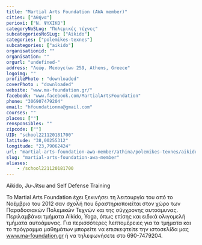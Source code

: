 ```yaml
---
title: "Martial Arts Foundation (AWA member)"
cities: ["Αθήνα"]
perioxi: ["Ν. ΨΥΧΙΚΟ"]
categoryNoSLug: "Πολεμικές τέχνες"
subcategoriesNoSLug: ["Aikido"]
categories: ["polemikes-texnes"]
subcategories: ["aikido"]
organisationid: ""
organisation: ""
orgurl: "undefined-"
address: "Λεώφ. Μεσογείων 259, Athens, Greece"
logoimg: ""
profilePhoto : "downloaded"
coverPhoto : "downloaded"
website: "www.ma-foundation.gr/"
facebook: "www.facebook.com/MartialArtsFoundation"
phone: "306907479204"
email: "hfoundationma@gmail.com"
courses: ""
places: [""]
rensponsibles: ""
zipcode: [""]
UID: "school221120181700"
latitude: "38,00255312"
longitude: "23,79062424"
url: "martial-arts-foundation-awa-member/athina/polemikes-texnes/aikido"
slug: "martial-arts-foundation-awa-member"
aliases:
    - /school221120181700
---
```



Aikido, Ju-Jitsu and Self Defense Training

To Martial Arts Foundation έχει ξεκινήσει τη λειτουργία του από το Νοέμβριο του 2012 σαν σχολή που δραστηριοποιείται στον χώρο των Παραδοσιακών Πολεμικών Τεχνών και της σύγχρονης αυτοάμυνας. Περιλαμβάνει τμήματα Aikido, Yoga, όπως επίσης και ειδικά ολιγομελή τμήματα αυτοάμυνας. Για περισσότερες λεπτομέρειες για τα τμήματα και το πρόγραμμα μαθημάτων μπορείτε να επισκεφτείτε την ιστοσελίδα μας www.ma-foundation.gr ή να τηλεφωνήσετε στο 690-7479204.